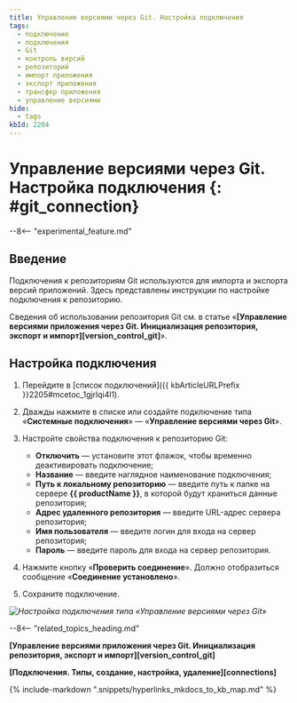 ```yaml
---
title: Управление версиями через Git. Настройка подключения
tags:
  - подключение
  - подключения
  - Git
  - контроль версий
  - репозиторий
  - импорт приложения
  - экспорт приложения
  - трансфер приложения
  - управление версиями
hide:
  - tags
kbId: 2204
---
```


# Управление версиями через Git. Настройка подключения {: #git_connection}

--8<-- "experimental_feature.md"

## Введение

Подключения к репозиториям Git используются для импорта и экспорта версий приложений. Здесь представлены инструкции по настройке подключения к репозиторию.

Сведения об использовании репозитория Git см. в статье «**[Управление версиями приложения через Git. Инициализация репозитория, экспорт и импорт][version_control_git]**».

## Настройка подключения

1. Перейдите в [список подключений]({{ kbArticleURLPrefix }}2205#mcetoc_1gjrlqi4l1).
2. Дважды нажмите в списке или создайте подключение типа «**Системные подключения**» — «**Управление версиями через Git**».
3. Настройте свойства подключения к репозиторию Git:

    - **Отключить** — установите этот флажок, чтобы временно деактивировать подключение;
    - **Название** — введите наглядное наименование подключения;
    - **Путь к локальному репозиторию** — введите путь к папке на сервере **{{ productName }}**, в которой будут храниться данные репозитория;
    - **Адрес удаленного репозитория** — введите URL-адрес сервера репозитория;
    - **Имя пользователя** — введите логин для входа на сервер репозитория;
    - **Пароль** — введите пароль для входа на сервер репозитория.

4. Нажмите кнопку «**Проверить соединение**». Должно отобразиться сообщение «**Соединение установлено**».
5. Сохраните подключение.

_![Настройка подключения типа «Управление версиями через Git»](git_connection_properties_edit.png)_

--8<-- "related_topics_heading.md"

**[Управление версиями приложения через Git. Инициализация репозитория, экспорт и импорт][version_control_git]**

**[Подключения. Типы, создание, настройка, удаление][connections]**

{%
include-markdown ".snippets/hyperlinks_mkdocs_to_kb_map.md"
%}
